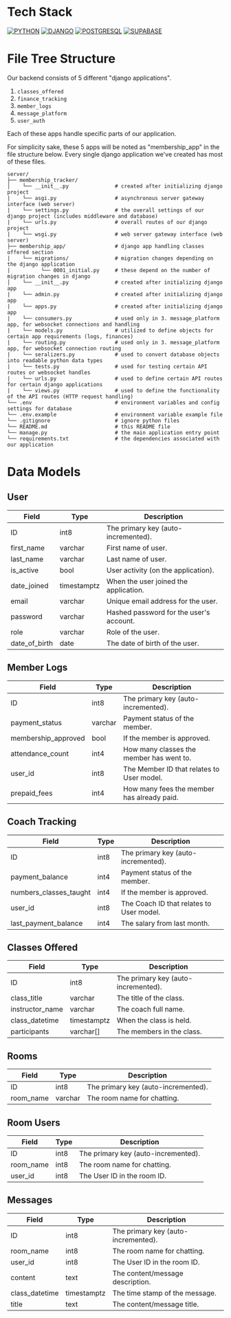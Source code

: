 # Tech Stack
[![PYTHON](https://img.shields.io/badge/python-3670A0?style=for-the-badge&logo=python&logoColor=ffdd54)](https://www.python.org/)
[![DJANGO](https://img.shields.io/badge/Django-092E20?style=for-the-badge&logo=django&logoColor=white)](https://www.djangoproject.com/) 
[![POSTGRESQL](https://img.shields.io/badge/POSTGRESQL-14354C?style=for-the-badge&logo=postgresql&logoColor=white)](https://www.postgresql.org/)
[![SUPABASE](https://shields.io/badge/supabase-black?logo=supabase&style=for-the-badge)](https://supabase.com/)

# File Tree Structure

Our backend consists of 5 different "django applications".
1. `classes_offered`
2. `finance_tracking`
3. `member_logs`
4. `message_platform`
5. `user_auth`

Each of these apps handle specific parts of our application.

For simplicity sake, these 5 apps will be noted as "membership_app" in the file structure below.
Every single django application we've created has most of these files. 

```plaintext
server/
├── membership_tracker/
│    └── __init__.py               # created after initializing django project
|    └── asgi.py                   # asynchronous server gateway interface (web server)
|    └── settings.py               # the overall settings of our django project (includes middleware and database)
|    └── urls.py                   # overall routes of our django project
|    └── wsgi.py                   # web server gateway interface (web server)
├── membership_app/                # django app handling classes offered section
|    └── migrations/               # migration changes depending on the django application
|          └── 0001_initial.py     # these depend on the number of migration changes in django
│    └── __init__.py               # created after initializing django app
|    └── admin.py                  # created after initializing django app
|    └── apps.py                   # created after initializing django app
|    └── consumers.py              # used only in 3. message_platform app, for websocket connections and handling
|    └── models.py                 # utilized to define objects for certain app requirements (logs, finances)
|    └── routing.py                # used only in 3. message_platform app, for websocket connection routing
|    └── seralizers.py             # used to convert database objects into readable python data types 
|    └── tests.py                  # used for testing certain API routes or websocket handles
|    └── urls.py                   # used to define certain API routes for certain django applications
|    └── views.py                  # used to define the functionality of the API routes (HTTP request handling)
└── .env                           # environment variables and config settings for database
└── .env.example                   # environment variable example file
└── .gitignore                     # ignore python files
└── README.md                      # this README file
└── manage.py                      # the main application entry point
└── requirements.txt               # the dependencies associated with our application
```

# Data Models

## User
| Field         | Type        | Description                              |
|---------------|-------------|------------------------------------------|
| ID            | int8        | The primary key (auto-incremented).      |
| first_name    | varchar     | First name of user.                      |
| last_name     | varchar     | Last name of user.                       |
| is_active     | bool        | User activity (on the application).      |
| date_joined   | timestamptz | When the user joined the application.    |
| email         | varchar     | Unique email address for the user.       |
| password      | varchar     | Hashed password for the user's account.  |
| role          | varchar     | Role of the user.                        |
| date_of_birth | date        | The date of birth of the user.           |

## Member Logs
| Field                | Type     | Description                                |
|----------------------|----------|--------------------------------------------|
| ID                   | int8     | The primary key (auto-incremented).        |
| payment_status       | varchar  | Payment status of the member.              |
| membership_approved  | bool     | If the member is approved.                 |
| attendance_count     | int4     | How many classes the member has went to.   |
| user_id              | int8     | The Member ID that relates to User model.  |
| prepaid_fees         | int4     | How many fees the member has already paid. |

## Coach Tracking
| Field                   | Type     | Description                                |
|-------------------------|----------|--------------------------------------------|
| ID                      | int8     | The primary key (auto-incremented).        |
| payment_balance         | int4     | Payment status of the member.              |
| numbers_classes_taught  | int4     | If the member is approved.                 |
| user_id                 | int8     | The Coach ID that relates to User model.   |
| last_payment_balance    | int4     | The salary from last month.                |

## Classes Offered
| Field            | Type         | Description                                |
|------------------|--------------|--------------------------------------------|
| ID               | int8         | The primary key (auto-incremented).        |
| class_title      | varchar      | The title of the class.                    |
| instructor_name  | varchar      | The coach full name.                       |
| class_datetime   | timestamptz  | When the class is held.                    |
| participants     | varchar[]    | The members in the class.                  |

## Rooms
| Field            | Type         | Description                                |
|------------------|--------------|--------------------------------------------|
| ID               | int8         | The primary key (auto-incremented).        |
| room_name        | varchar      | The room name for chatting.                |

## Room Users
| Field      | Type  | Description                         |
|------------|-------|-------------------------------------|
| ID         | int8  | The primary key (auto-incremented). |
| room_name  | int8  | The room name for chatting.         |
| user_id    | int8  | The User ID in the room ID.         |

## Messages
| Field          | Type        | Description                         |
|----------------|-------------|-------------------------------------|
| ID             | int8        | The primary key (auto-incremented). |
| room_name      | int8        | The room name for chatting.         |
| user_id        | int8        | The User ID in the room ID.         |
| content        | text        | The content/message description.    |
| class_datetime | timestamptz | The time stamp of the message.      |
| title          | text        | The content/message title.          |
